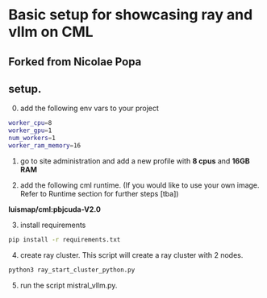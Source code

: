 # Basic setup for showcasing ray and vllm on CML

## Forked from Nicolae Popa

## setup.
0. add the following env vars to your project
```bash
worker_cpu=8
worker_gpu=1
num_workers=1
worker_ram_memory=16
```

1. go to site administration and add a new profile with **8 cpus** and **16GB RAM**

2. add the following cml runtime. (If you would like to use your own image. Refer to Runtime section for further steps [tba])

**luismap/cml:pbjcuda-V2.0**

3. install requirements
```bash
pip install -r requirements.txt
```
4. create ray cluster.
This script will create a ray cluster with 2 nodes.
```bash
python3 ray_start_cluster_python.py
```
5. run the script mistral_vllm.py.

